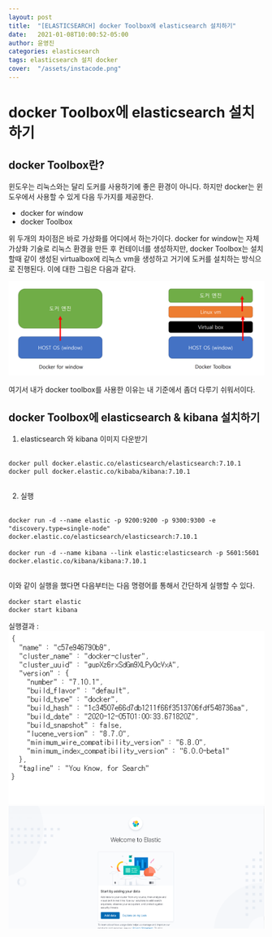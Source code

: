 ```yaml
---
layout: post
title:  "[ELASTICSEARCH] docker Toolbox에 elasticsearch 설치하기"
date:   2021-01-08T10:00:52-05:00
author: 윤영진
categories: elasticsearch
tags: elasticsearch 설치 docker
cover:  "/assets/instacode.png"
---
```

# docker Toolbox에 elasticsearch 설치하기

## docker Toolbox란?
윈도우는 리눅스와는 달리 도커를 사용하기에 좋은 환경이 아니다. 하지만 docker는 윈도우에서 사용할 수 있게 다음 두가지를 제공한다.

* docker for window
* docker Toolbox

위 두개의 차이점은 바로 가상화를 어디에서 하는가이다. docker for window는 자체 가상화 기술로 리눅스 환경을 만든 후 컨테이너를 생성하지만, docker Toolbox는 설치할때 같이 생성된 virtualbox에 리눅스 vm을 생성하고 거기에 도커를 설치하는 방식으로 진행된다. 이에 대한 그림은 다음과 같다. 

![Alt text](/assets/elasticsearch/docker.PNG "docker")

여기서 내가 docker toolbox를 사용한 이유는 내 기준에서 좀더 다루기 쉬워서이다. 

## docker Toolbox에 elasticsearch & kibana 설치하기

1. elasticsearch 와 kibana 이미지 다운받기

<pre>
<code>
docker pull docker.elastic.co/elasticsearch/elasticsearch:7.10.1
docker pull docker.elastic.co/kibaba/kibana:7.10.1
</code>
</pre>

2. 실행

<pre>
<code>
docker run -d --name elastic -p 9200:9200 -p 9300:9300 -e 
"discovery.type=single-node" docker.elastic.co/elasticsearch/elasticsearch:7.10.1

docker run -d --name kibana --link elastic:elasticsearch -p 5601:5601 
docker.elastic.co/kibana/kibana:7.10.1
</code>
</pre>


이와 같이 실행을 했다면 다음부터는 다음 명령어를 통해서 간단하게 실행할 수 있다.

```
docker start elastic
docker start kibana
```

실행결과 : 
![Alt text](/assets/elasticsearch/dockerTool_els_success.PNG "elasticsearch success")
![Alt text](/assets/elasticsearch/dockerTool_kibana_success.PNG "kibana success")